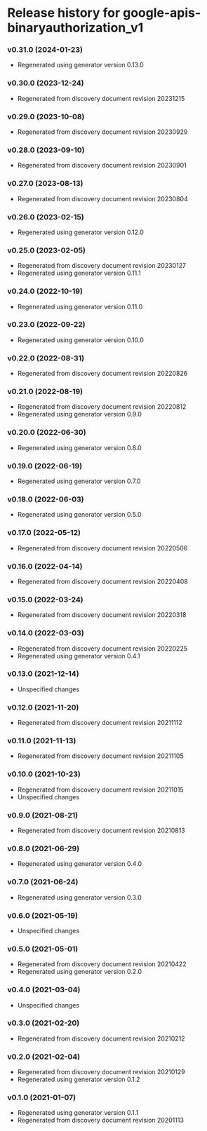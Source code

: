 # Release history for google-apis-binaryauthorization_v1

### v0.31.0 (2024-01-23)

* Regenerated using generator version 0.13.0

### v0.30.0 (2023-12-24)

* Regenerated from discovery document revision 20231215

### v0.29.0 (2023-10-08)

* Regenerated from discovery document revision 20230929

### v0.28.0 (2023-09-10)

* Regenerated from discovery document revision 20230901

### v0.27.0 (2023-08-13)

* Regenerated from discovery document revision 20230804

### v0.26.0 (2023-02-15)

* Regenerated using generator version 0.12.0

### v0.25.0 (2023-02-05)

* Regenerated from discovery document revision 20230127
* Regenerated using generator version 0.11.1

### v0.24.0 (2022-10-19)

* Regenerated using generator version 0.11.0

### v0.23.0 (2022-09-22)

* Regenerated using generator version 0.10.0

### v0.22.0 (2022-08-31)

* Regenerated from discovery document revision 20220826

### v0.21.0 (2022-08-19)

* Regenerated from discovery document revision 20220812
* Regenerated using generator version 0.9.0

### v0.20.0 (2022-06-30)

* Regenerated using generator version 0.8.0

### v0.19.0 (2022-06-19)

* Regenerated using generator version 0.7.0

### v0.18.0 (2022-06-03)

* Regenerated using generator version 0.5.0

### v0.17.0 (2022-05-12)

* Regenerated from discovery document revision 20220506

### v0.16.0 (2022-04-14)

* Regenerated from discovery document revision 20220408

### v0.15.0 (2022-03-24)

* Regenerated from discovery document revision 20220318

### v0.14.0 (2022-03-03)

* Regenerated from discovery document revision 20220225
* Regenerated using generator version 0.4.1

### v0.13.0 (2021-12-14)

* Unspecified changes

### v0.12.0 (2021-11-20)

* Regenerated from discovery document revision 20211112

### v0.11.0 (2021-11-13)

* Regenerated from discovery document revision 20211105

### v0.10.0 (2021-10-23)

* Regenerated from discovery document revision 20211015
* Unspecified changes

### v0.9.0 (2021-08-21)

* Regenerated from discovery document revision 20210813

### v0.8.0 (2021-06-29)

* Regenerated using generator version 0.4.0

### v0.7.0 (2021-06-24)

* Regenerated using generator version 0.3.0

### v0.6.0 (2021-05-19)

* Unspecified changes

### v0.5.0 (2021-05-01)

* Regenerated from discovery document revision 20210422
* Regenerated using generator version 0.2.0

### v0.4.0 (2021-03-04)

* Unspecified changes

### v0.3.0 (2021-02-20)

* Regenerated from discovery document revision 20210212

### v0.2.0 (2021-02-04)

* Regenerated from discovery document revision 20210129
* Regenerated using generator version 0.1.2

### v0.1.0 (2021-01-07)

* Regenerated using generator version 0.1.1
* Regenerated from discovery document revision 20201113

